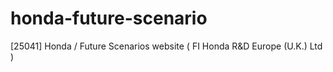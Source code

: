# honda-future-scenario
[25041] Honda / Future Scenarios website  ( FI Honda R&amp;D Europe (U.K.) Ltd )
